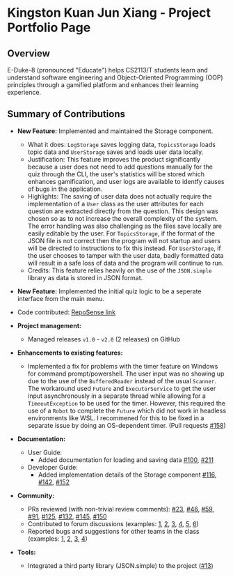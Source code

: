 # Kingston Kuan Jun Xiang - Project Portfolio Page

## Overview

E-Duke-8 (pronounced "Educate") helps CS2113/T students learn and understand software engineering and Object-Oriented Programming (OOP) principles through a gamified platform and enhances their learning experience. 

## Summary of Contributions

- **New Feature:** Implemented and maintained the Storage component.
  - What it does: `LogStorage` saves logging data, `TopicsStorage` loads topic data and `UserStorage` saves and loads user data locally.
  - Justification: This feature improves the product significantly because a user does not need to add questions manually for the quiz through the CLI, the user's statistics will be stored which enhances gamification, and user logs are available to identfy causes of bugs in the application.
  - Highlights: The saving of user data does not actually require the implementation of a `User` class as the user attributes for each question are extracted directly from the question. This design was chosen so as to not increase the overall complexity of the system. The error handling was also challenging as the files save locally are easily editable by the user. For `TopicsStorage`, if the format of the JSON file is not correct then the program will not startup and users will be directed to instructions to fix this instead. For `UserStorage`, if the user chooses to tamper with the user data, badly formatted data will result in a safe loss of data and the program will continue to run.
  - Credits: This feature relies heavily on the use of the `JSON.simple` library as data is stored in JSON format.
- **New Feature:** Implemented the initial quiz logic to be a seperate interface from the main menu.

- Code contributed: [RepoSense link](https://nus-cs2113-ay2021s1.github.io/tp-dashboard/#breakdown=true&search=kstonekuan&sort=groupTitle&sortWithin=title&since=2020-09-27&timeframe=commit&mergegroup=&groupSelect=groupByRepos&checkedFileTypes=docs~functional-code~test-code~other)

- **Project management:**
  - Managed releases `v1.0` - `v2.0` (2 releases) on GitHub

<div style="page-break-after: always;"></div>

- **Enhancements to existing features:**
  - Implemented a fix for problems with the timer feature on Windows for command prompt/powershell. The user input was no showing up due to the use of the `BufferedReader` instead of the usual `Scanner`. The workaround used `Future` and `ExecutorService` to get the user input asynchronously in a separate thread while allowing for a `TimeoutException` to be used for the timer. However, this required the use of a `Robot` to complete the `Future` which did not work in headless environments like WSL. I recommened for this to be fixed in a separate issue by doing an OS-dependent timer. (Pull requests [#158](https://github.com/AY2021S1-CS2113T-F12-3/tp/pull/158))
  
- **Documentation:**
  - User Guide:
    - Added documentation for loading and saving data [#100](https://github.com/AY2021S1-CS2113T-F12-3/tp/pull/100), [#211](https://github.com/AY2021S1-CS2113T-F12-3/tp/pull/211)
  - Developer Guide:
    - Added implementation details of the Storage component [#116](https://github.com/AY2021S1-CS2113T-F12-3/tp/pull/116), [#142](https://github.com/AY2021S1-CS2113T-F12-3/tp/pull/142), [#152](https://github.com/AY2021S1-CS2113T-F12-3/tp/pull/152)
  
- **Community:**
  - PRs reviewed (with non-trivial review comments): [#23](https://github.com/AY2021S1-CS2113T-F12-3/tp/pull/23), [#46](https://github.com/AY2021S1-CS2113T-F12-3/tp/pull/46), [#59](https://github.com/AY2021S1-CS2113T-F12-3/tp/pull/59), [#91](https://github.com/AY2021S1-CS2113T-F12-3/tp/pull/91), [#125](https://github.com/AY2021S1-CS2113T-F12-3/tp/pull/125), [#132](https://github.com/AY2021S1-CS2113T-F12-3/tp/pull/132), [#145](https://github.com/AY2021S1-CS2113T-F12-3/tp/pull/145), [#150](https://github.com/AY2021S1-CS2113T-F12-3/tp/pull/150)
  - Contributed to forum discussions (examples: [1](https://github.com/nus-cs2113-AY2021S1/forum/issues/64), [2](https://github.com/nus-cs2113-AY2021S1/forum/issues/79), [3](https://github.com/nus-cs2113-AY2021S1/forum/issues/47), [4](https://github.com/nus-cs2113-AY2021S1/forum/issues/56), [5](https://github.com/nus-cs2113-AY2021S1/forum/issues/91), [6](https://github.com/nus-cs2113-AY2021S1/forum/issues/117))
  - Reported bugs and suggestions for other teams in the class (examples: [1](https://github.com/kstonekuan/ped/issues/4), [2](https://github.com/kstonekuan/ped/issues/2), [3](https://github.com/kstonekuan/ped/issues/6), [4](https://github.com/kstonekuan/ped/issues/5))
  
- **Tools:**
  - Integrated a third party library (JSON.simple) to the project ([#13](https://github.com/AY2021S1-CS2113T-F12-3/tp/pull/13))